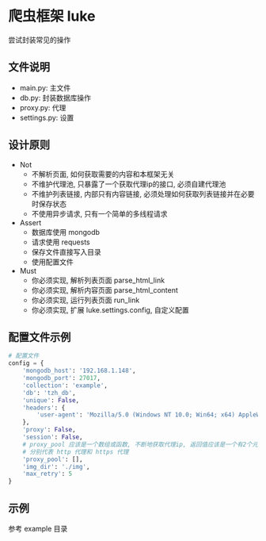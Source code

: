 # 爬虫框架 luke

尝试封装常见的操作

## 文件说明
* main.py: 主文件
* db.py: 封装数据库操作
* proxy.py: 代理
* settings.py: 设置

## 设计原则
* Not
  * 不解析页面, 如何获取需要的内容和本框架无关
  * 不维护代理池, 只暴露了一个获取代理ip的接口, 必须自建代理池
  * 不维护列表链接, 内部只有内容链接, 必须处理如何获取列表链接并在必要时保存状态
  * 不使用异步请求, 只有一个简单的多线程请求
* Assert 
  * 数据库使用 mongodb
  * 请求使用 requests
  * 保存文件直接写入目录
  * 使用配置文件
* Must
  * 你必须实现, 解析列表页面 parse_html_link
  * 你必须实现, 解析内容页面 parse_html_content
  * 你必须实现, 运行列表页面 run_link
  * 你必须实现, 扩展 luke.settings.config, 自定义配置


## 配置文件示例
```python
# 配置文件
config = {
    'mongodb_host': '192.168.1.148',
    'mongodb_port': 27017,
    'collection': 'example',
    'db': 'tzh_db',
    'unique': False,
    'headers': {
        'user-agent': 'Mozilla/5.0 (Windows NT 10.0; Win64; x64) AppleWebKit/537.36 (KHTML, like Gecko) Chrome/65.0.3325.181 Safari/537.36',
    },
    'proxy': False,
    'session': False,
    # proxy_pool 应该是一个数组或函数, 不断地获取代理ip, 返回值应该是一个有2个元素的列表或元组
    # 分别代表 http 代理和 https 代理
    'proxy_pool': [],
    'img_dir': './img',
    'max_retry': 5
}
```

## 示例
参考 example 目录


